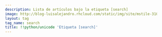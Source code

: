 ```yaml
---
description: Lista de artículos bajo la etiqueta [search]
image: http://blog-luisalejandro.rhcloud.com/static/img/site/mstile-310x310.png
layout: tag
tag_name: search
title: !!python/unicode 'Etiqueta [search]'
---
```


